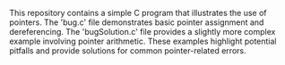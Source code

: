 This repository contains a simple C program that illustrates the use of pointers. The 'bug.c' file demonstrates basic pointer assignment and dereferencing. The 'bugSolution.c' file provides a slightly more complex example involving pointer arithmetic. These examples highlight potential pitfalls and provide solutions for common pointer-related errors.